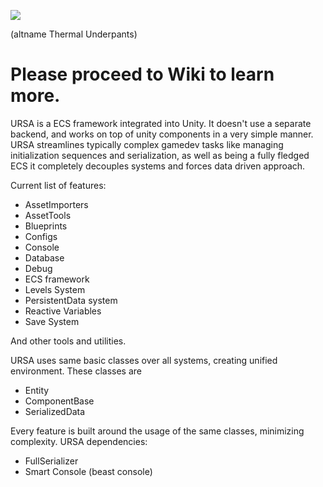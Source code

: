 ![](http://i.imgur.com/WNNeEoa.png)

(altname Thermal Underpants)
# Please proceed to Wiki to learn more.
URSA is a ECS framework integrated into Unity.
It doesn't use a separate backend, and works on top of unity components in a very simple manner.
URSA streamlines typically complex gamedev tasks like managing initialization sequences and serialization, as
well as being a fully fledged ECS it completely decouples systems and forces data driven approach.

Current list of features:

* AssetImporters
* AssetTools
* Blueprints
* Configs
* Console
* Database
* Debug
* ECS framework
* Levels System
* PersistentData system
* Reactive Variables
* Save System

And other tools and utilities.

URSA uses same basic classes over all systems, creating unified environment.
These classes are
* Entity
* ComponentBase
* SerializedData

Every feature is built around the usage of the same classes, minimizing complexity.
URSA dependencies:
* FullSerializer
* Smart Console (beast console)
